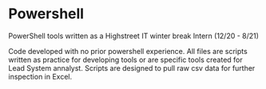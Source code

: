 # Powershell
PowerShell tools written as a Highstreet IT  winter break Intern (12/20 - 8/21)

Code developed with no prior powershell experience. All files are scripts written as practice for developing tools or are specific tools created for Lead System annalyst. Scripts are designed to pull raw csv data for further inspection in Excel. 

